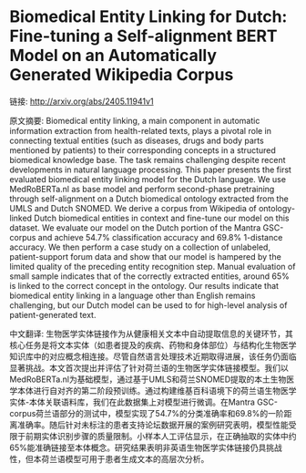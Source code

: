 # Biomedical Entity Linking for Dutch: Fine-tuning a Self-alignment BERT Model on an Automatically Generated Wikipedia Corpus

链接: http://arxiv.org/abs/2405.11941v1

原文摘要:
Biomedical entity linking, a main component in automatic information
extraction from health-related texts, plays a pivotal role in connecting
textual entities (such as diseases, drugs and body parts mentioned by patients)
to their corresponding concepts in a structured biomedical knowledge base. The
task remains challenging despite recent developments in natural language
processing. This paper presents the first evaluated biomedical entity linking
model for the Dutch language. We use MedRoBERTa.nl as base model and perform
second-phase pretraining through self-alignment on a Dutch biomedical ontology
extracted from the UMLS and Dutch SNOMED. We derive a corpus from Wikipedia of
ontology-linked Dutch biomedical entities in context and fine-tune our model on
this dataset. We evaluate our model on the Dutch portion of the Mantra
GSC-corpus and achieve 54.7% classification accuracy and 69.8% 1-distance
accuracy. We then perform a case study on a collection of unlabeled,
patient-support forum data and show that our model is hampered by the limited
quality of the preceding entity recognition step. Manual evaluation of small
sample indicates that of the correctly extracted entities, around 65% is linked
to the correct concept in the ontology. Our results indicate that biomedical
entity linking in a language other than English remains challenging, but our
Dutch model can be used to for high-level analysis of patient-generated text.

中文翻译:
生物医学实体链接作为从健康相关文本中自动提取信息的关键环节，其核心任务是将文本实体（如患者提及的疾病、药物和身体部位）与结构化生物医学知识库中的对应概念相连接。尽管自然语言处理技术近期取得进展，该任务仍面临显著挑战。本文首次提出并评估了针对荷兰语的生物医学实体链接模型。我们以MedRoBERTa.nl为基础模型，通过基于UMLS和荷兰SNOMED提取的本土生物医学本体进行自对齐的第二阶段预训练。通过构建维基百科语境下的荷兰语生物医学实体-本体关联语料库，我们在此数据集上对模型进行微调。在Mantra GSC-corpus荷兰语部分的测试中，模型实现了54.7%的分类准确率和69.8%的一阶距离准确率。随后针对未标注的患者支持论坛数据开展的案例研究表明，模型性能受限于前期实体识别步骤的质量限制。小样本人工评估显示，在正确抽取的实体中约65%能准确链接至本体概念。研究结果表明非英语生物医学实体链接仍具挑战性，但本荷兰语模型可用于患者生成文本的高层次分析。
